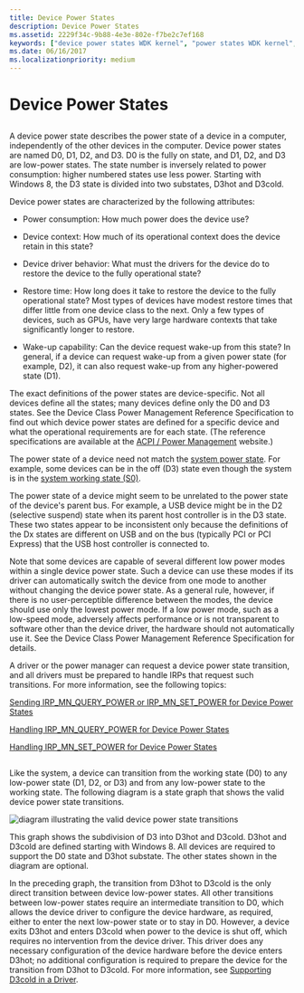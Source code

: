 ```yaml
---
title: Device Power States
description: Device Power States
ms.assetid: 2229f34c-9b88-4e3e-802e-f7be2c7ef168
keywords: ["device power states WDK kernel", "power states WDK kernel", "states WDK power management", "Dx names WDK power management", "low power modes WDK kernel", "power saving modes WDK kernel", "continuous power WDK kernel", "delays WDK power management"]
ms.date: 06/16/2017
ms.localizationpriority: medium
---
```


# Device Power States


## <a href="" id="ddk-device-power-states-kg"></a>


A device power state describes the power state of a device in a computer, independently of the other devices in the computer. Device power states are named D0, D1, D2, and D3. D0 is the fully on state, and D1, D2, and D3 are low-power states. The state number is inversely related to power consumption: higher numbered states use less power. Starting with Windows 8, the D3 state is divided into two substates, D3hot and D3cold.

Device power states are characterized by the following attributes:

-   Power consumption: How much power does the device use?

-   Device context: How much of its operational context does the device retain in this state?

-   Device driver behavior: What must the drivers for the device do to restore the device to the fully operational state?

-   Restore time: How long does it take to restore the device to the fully operational state? Most types of devices have modest restore times that differ little from one device class to the next. Only a few types of devices, such as GPUs, have very large hardware contexts that take significantly longer to restore.

-   Wake-up capability: Can the device request wake-up from this state? In general, if a device can request wake-up from a given power state (for example, D2), it can also request wake-up from any higher-powered state (D1).

The exact definitions of the power states are device-specific. Not all devices define all the states; many devices define only the D0 and D3 states. See the Device Class Power Management Reference Specification to find out which device power states are defined for a specific device and what the operational requirements are for each state. (The reference specifications are available at the [ACPI / Power Management](http://go.microsoft.com/fwlink/p/?linkid=57185) website.)

The power state of a device need not match the [system power state](system-power-states.md). For example, some devices can be in the off (D3) state even though the system is in the [system working state (S0)](system-working-state-s0.md).

The power state of a device might seem to be unrelated to the power state of the device's parent bus. For example, a USB device might be in the D2 (selective suspend) state when its parent host controller is in the D3 state. These two states appear to be inconsistent only because the definitions of the Dx states are different on USB and on the bus (typically PCI or PCI Express) that the USB host controller is connected to.

Note that some devices are capable of several different low power modes within a single device power state. Such a device can use these modes if its driver can automatically switch the device from one mode to another without changing the device power state. As a general rule, however, if there is no user-perceptible difference between the modes, the device should use only the lowest power mode. If a low power mode, such as a low-speed mode, adversely affects performance or is not transparent to software other than the device driver, the hardware should not automatically use it. See the Device Class Power Management Reference Specification for details.

A driver or the power manager can request a device power state transition, and all drivers must be prepared to handle IRPs that request such transitions. For more information, see the following topics:

[Sending IRP\_MN\_QUERY\_POWER or IRP\_MN\_SET\_POWER for Device Power States](sending-irp-mn-query-power-or-irp-mn-set-power-for-device-power-states.md)

[Handling IRP\_MN\_QUERY\_POWER for Device Power States](handling-irp-mn-query-power-for-device-power-states.md)

[Handling IRP\_MN\_SET\_POWER for Device Power States](handling-irp-mn-set-power-for-device-power-states.md)

## <a href="" id="power-state-diagram"></a>


Like the system, a device can transition from the working state (D0) to any low-power state (D1, D2, or D3) and from any low-power state to the working state. The following diagram is a state graph that shows the valid device power state transitions.

![diagram illustrating the valid device power state transitions](images/dxpostates.png)

This graph shows the subdivision of D3 into D3hot and D3cold. D3hot and D3cold are defined starting with Windows 8. All devices are required to support the D0 state and D3hot substate. The other states shown in the diagram are optional.

In the preceding graph, the transition from D3hot to D3cold is the only direct transition between device low-power states. All other transitions between low-power states require an intermediate transition to D0, which allows the device driver to configure the device hardware, as required, either to enter the next low-power state or to stay in D0. However, a device exits D3hot and enters D3cold when power to the device is shut off, which requires no intervention from the device driver. This driver does any necessary configuration of the device hardware before the device enters D3hot; no additional configuration is required to prepare the device for the transition from D3hot to D3cold. For more information, see [Supporting D3cold in a Driver](supporting-d3cold-in-a-driver.md).

 

 




